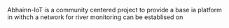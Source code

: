 Abhainn-IoT is a community centered project to provide a base ia platform in withch a network for river monitoring can be establised on   
